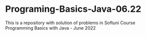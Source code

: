 # Programing-Basics-Java-06.22
This is a repository with solution of problems in Softuni Course Programming Basics with Java - June 2022
